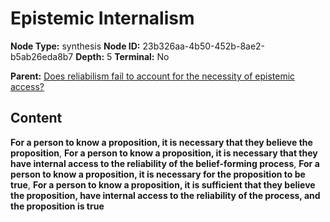 # Epistemic Internalism

**Node Type:** synthesis
**Node ID:** 23b326aa-4b50-452b-8ae2-b5ab26eda8b7
**Depth:** 5
**Terminal:** No

**Parent:** [Does reliabilism fail to account for the necessity of epistemic access?](does-reliabilism-fail-to-account-for-the-necessity-of-epistemic-access-antithesis-a3f9f5a0-95a1-45b1-bc29-fbbbe67feae5.md)

## Content

**For a person to know a proposition, it is necessary that they believe the proposition**, **For a person to know a proposition, it is necessary that they have internal access to the reliability of the belief-forming process**, **For a person to know a proposition, it is necessary for the proposition to be true**, **For a person to know a proposition, it is sufficient that they believe the proposition, have internal access to the reliability of the process, and the proposition is true**
